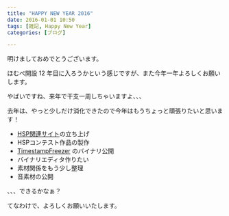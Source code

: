 ```yaml
---
title: "HAPPY NEW YEAR 2016"
date: 2016-01-01 10:50
tags: [雑記, Happy New Year]
categories: [ブログ]

---
```


明けましておめでとうございます。

ほむぺ開設 12 年目に入ろうかという感じですが、また今年一年よろしくお願いします。

やばいですね、来年で干支一周しちゃいますよ、、、

去年は、やっと少しだけ消化できたので今年はもうちょっと頑張りたいと思います！

* [HSP関連サイト](http://hsp-users.jp/)の立ち上げ
* HSPコンテスト作品の製作
* [TimestampFreezer](https://github.com/sharkpp/TimestampFreezer) のバイナリ公開
* バイナリエディタ作りたい
* 素材関係をもう少し整理
* 音素材の公開

、、、できるかなぁ？

てなわけで、よろしくお願いいたします。

